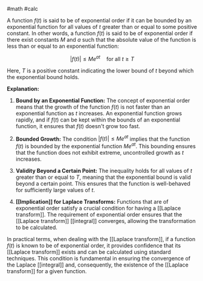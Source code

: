 #math #calc 

A function $f(t)$ is said to be of exponential order if it can be bounded by an exponential function for all values of $t$ greater than or equal to some positive constant. In other words, a function $f(t)$ is said to be of exponential order if there exist constants $M$ and $a$ such that the absolute value of the function is less than or equal to an exponential function:

$$ |f(t)| \leq Me^{at} \quad \text{for all } t \geq T $$

Here, $T$ is a positive constant indicating the lower bound of $t$ beyond which the exponential bound holds.

**Explanation:**

1. **Bound by an Exponential Function:** The concept of exponential order means that the growth of the function $f(t)$ is not faster than an exponential function as $t$ increases. An exponential function grows rapidly, and if $f(t)$ can be kept within the bounds of an exponential function, it ensures that $f(t)$ doesn't grow too fast.

2. **Bounded Growth:** The condition $|f(t)| \leq Me^{at}$ implies that the function $f(t)$ is bounded by the exponential function $Me^{at}$. This bounding ensures that the function does not exhibit extreme, uncontrolled growth as $t$ increases.

3. **Validity Beyond a Certain Point:** The inequality holds for all values of $t$ greater than or equal to $T$, meaning that the exponential bound is valid beyond a certain point. This ensures that the function is well-behaved for sufficiently large values of $t$.

4. **[[Implication]] for Laplace Transforms:** Functions that are of exponential order satisfy a crucial condition for having a [[Laplace transform]]. The requirement of exponential order ensures that the [[Laplace transform]] [[integral]] converges, allowing the transformation to be calculated.

In practical terms, when dealing with the [[Laplace transform]], if a function $f(t)$ is known to be of exponential order, it provides confidence that its [[Laplace transform]] exists and can be calculated using standard techniques. This condition is fundamental in ensuring the convergence of the Laplace [[integral]] and, consequently, the existence of the [[Laplace transform]] for a given function.